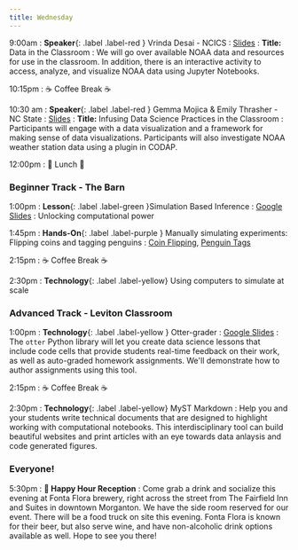 ```yaml
---
title: Wednesday
---
```


9:00am
: **Speaker**{: .label .label-red } Vrinda Desai - NCICS
  : [Slides](https://docs.google.com/presentation/d/1a0phjBOMxmIycFEjrH0FW-3Rzt2L4KFFrRwWsFw8-YQ/edit?usp=sharing)
: **Title:** Data in the Classroom
: We will go over available NOAA data and resources for use in the classroom. In addition, there is an interactive activity to access, analyze, and visualize NOAA data using Jupyter Notebooks.

10:15pm
: ☕ Coffee Break ☕

10:30 am
: **Speaker**{: .label .label-red } Gemma Mojica & Emily Thrasher - NC State
  : [Slides](#)
: **Title:** Infusing Data Science Practices in the Classroom
: Participants will engage with a data visualization and a framework for making sense of data visualizations. Participants will also investigate NOAA weather station data using a plugin in CODAP.

12:00pm
 : 🥘 Lunch 🥘

### Beginner Track - The Barn
1:00pm 
: **Lesson**{: .label .label-green }Simulation Based Inference
  : [Google Slides](https://docs.google.com/presentation/d/1_33zEPAAF5fOJyMvutTMk4I958GjIWvHi4cEyfJQOYM/edit?usp=sharing)
: Unlocking computational power

1:45pm
: **Hands-On**{: .label .label-purple } Manually simulating experiments: Flipping coins and tagging penguins
  : [Coin Flipping](https://www.rossmanchance.com/applets/2021/oneprop/OneProp.htm), [Penguin Tags](https://www.rossmanchance.com/applets/2021/chisqshuffle/ChiSqShuffle.htm?twobytwo=1)
  
2:15pm
: ☕ Coffee Break ☕

2:30pm
: **Technology**{: .label .label-yellow} Using computers to simulate at scale

### Advanced Track - Leviton Classroom
1:00pm 
: **Technology**{: .label .label-yellow } Otter-grader
  : [Google Slides](#)
: The `otter` Python library will let you create data science lessons that include code cells that provide students real-time feedback on their work, as well as auto-graded homework assignments. We'll demonstrate how to author assignments using this tool.
  
2:15pm
: ☕ Coffee Break ☕

2:30pm
: **Technology**{: .label .label-yellow} MyST Markdown
: Help you and your students write technical documents that are designed to highlight working with computational notebooks. This interdisciplinary tool can build beautiful websites and print articles with an eye towards data anlaysis and code generated figures.

### Everyone!
5:30pm
: **🍻 Happy Hour Reception**
: Come grab a drink and socialize this evening at Fonta Flora brewery, right across the street from The Fairfield Inn and Suites in downtown Morganton. We have the side room reserved for our event. There will be a food truck on site this evening. Fonta Flora is known for their beer, but also serve wine, and have non-alcoholic drink options available as well. Hope to see you there!
